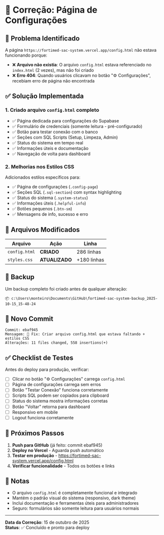 # 🔧 Correção: Página de Configurações

## 🐛 Problema Identificado

A página `https://fortimed-sac-system.vercel.app/config.html` não estava funcionando porque:

- ❌ **Arquivo não existia**: O arquivo `config.html` estava referenciado no `index.html` (2 vezes), mas não foi criado
- ❌ **Erro 404**: Quando usuários clicavam no botão "⚙️ Configurações", recebiam erro de página não encontrada

## ✅ Solução Implementada

### 1. Criado arquivo `config.html` completo
- ✅ Página dedicada para configurações do Supabase
- ✅ Formulário de credenciais (somente leitura - pré-configurado)
- ✅ Botão para testar conexão com o banco
- ✅ Seções com SQL Scripts (Setup, Limpeza, Admin)
- ✅ Status do sistema em tempo real
- ✅ Informações úteis e documentação
- ✅ Navegação de volta para dashboard

### 2. Melhorias nos Estilos CSS
Adicionados estilos específicos para:
- ✅ Página de configurações (`.config-page`)
- ✅ Seções SQL (`.sql-section`) com syntax highlighting
- ✅ Status do sistema (`.system-status`)
- ✅ Informações úteis (`.helpful-info`)
- ✅ Botões pequenos (`.btn-sm`)
- ✅ Mensagens de info, sucesso e erro

## 📁 Arquivos Modificados

| Arquivo | Ação | Linha |
|---------|------|------|
| `config.html` | **CRIADO** | 286 linhas |
| `styles.css` | **ATUALIZADO** | +180 linhas |

## 🔐 Backup

Um backup completo foi criado antes de qualquer alteração:
```
📦 c:\Users\monteiro\Documents\GitHub\fortimed-sac-system-backup_2025-10-15_15-48-24
```

## 🚀 Novo Commit

```
Commit: ebaf945
Mensagem: 🔧 Fix: Criar arquivo config.html que estava faltando + estilos CSS
Alterações: 11 files changed, 558 insertions(+)
```

## ✅ Checklist de Testes

Antes do deploy para produção, verificar:

- [ ] Clicar no botão "⚙️ Configurações" carrega `config.html`
- [ ] Página de configurações carrega sem erros
- [ ] Botão "Testar Conexão" funciona corretamente
- [ ] Scripts SQL podem ser copiados para clipboard
- [ ] Status do sistema mostra informações corretas
- [ ] Botão "Voltar" retorna para dashboard
- [ ] Responsivo em mobile
- [ ] Logout funciona corretamente

## 🔄 Próximos Passos

1. **Push para GitHub** (já feito: commit ebaf945)
2. **Deploy no Vercel** - Aguarda push automático
3. **Testar em produção** - https://fortimed-sac-system.vercel.app/config.html
4. **Verificar funcionalidade** - Todos os botões e links

## 📝 Notas

- O arquivo `config.html` é completamente funcional e integrado
- Mantém o padrão visual do sistema (responsivo, dark theme)
- Inclui documentação e ferramentas úteis para administradores
- Seguro: formulários são somente leitura para usuários normais

---

**Data da Correção**: 15 de outubro de 2025  
**Status**: ✅ Concluído e pronto para deploy
